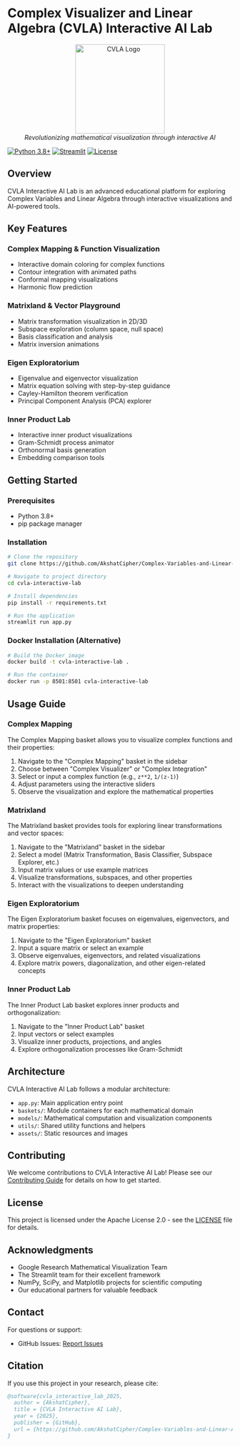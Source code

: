 # Complex Visualizer and Linear Algebra (CVLA) Interactive AI Lab

<p align="center">
  <img src="assets/cvla_logo.png" alt="CVLA Logo" width="200"/>
  <br>
  <em>Revolutionizing mathematical visualization through interactive AI</em>
</p>

[![Python 3.8+](https://img.shields.io/badge/python-3.8+-blue.svg)](https://www.python.org/downloads/)
[![Streamlit](https://img.shields.io/badge/streamlit-1.32.0-FF4B4B.svg)](https://streamlit.io)
[![License](https://img.shields.io/badge/License-Apache%202.0-blue.svg)](LICENSE)

## Overview

CVLA Interactive AI Lab is an advanced educational platform for exploring Complex Variables and Linear Algebra through interactive visualizations and AI-powered tools.

## Key Features

### Complex Mapping & Function Visualization
- Interactive domain coloring for complex functions
- Contour integration with animated paths
- Conformal mapping visualizations
- Harmonic flow prediction

### Matrixland & Vector Playground
- Matrix transformation visualization in 2D/3D
- Subspace exploration (column space, null space)
- Basis classification and analysis
- Matrix inversion animations

### Eigen Exploratorium
- Eigenvalue and eigenvector visualization
- Matrix equation solving with step-by-step guidance
- Cayley-Hamilton theorem verification
- Principal Component Analysis (PCA) explorer

### Inner Product Lab
- Interactive inner product visualizations
- Gram-Schmidt process animator
- Orthonormal basis generation
- Embedding comparison tools

## Getting Started

### Prerequisites
- Python 3.8+
- pip package manager

### Installation

```bash
# Clone the repository
git clone https://github.com/AkshatCipher/Complex-Variables-and-Linear-Algebra-Visualizer.git

# Navigate to project directory
cd cvla-interactive-lab

# Install dependencies
pip install -r requirements.txt

# Run the application
streamlit run app.py
```

### Docker Installation (Alternative)

```bash
# Build the Docker image
docker build -t cvla-interactive-lab .

# Run the container
docker run -p 8501:8501 cvla-interactive-lab
```

## Usage Guide

### Complex Mapping

The Complex Mapping basket allows you to visualize complex functions and their properties:

1. Navigate to the "Complex Mapping" basket in the sidebar
2. Choose between "Complex Visualizer" or "Complex Integration"
3. Select or input a complex function (e.g., `z**2`, `1/(z-1)`)
4. Adjust parameters using the interactive sliders
5. Observe the visualization and explore the mathematical properties

### Matrixland

The Matrixland basket provides tools for exploring linear transformations and vector spaces:

1. Navigate to the "Matrixland" basket in the sidebar
2. Select a model (Matrix Transformation, Basis Classifier, Subspace Explorer, etc.)
3. Input matrix values or use example matrices
4. Visualize transformations, subspaces, and other properties
5. Interact with the visualizations to deepen understanding

### Eigen Exploratorium

The Eigen Exploratorium basket focuses on eigenvalues, eigenvectors, and matrix properties:

1. Navigate to the "Eigen Exploratorium" basket
2. Input a square matrix or select an example
3. Observe eigenvalues, eigenvectors, and related visualizations
4. Explore matrix powers, diagonalization, and other eigen-related concepts

### Inner Product Lab

The Inner Product Lab basket explores inner products and orthogonalization:

1. Navigate to the "Inner Product Lab" basket
2. Input vectors or select examples
3. Visualize inner products, projections, and angles
4. Explore orthogonalization processes like Gram-Schmidt

## Architecture

CVLA Interactive AI Lab follows a modular architecture:

- `app.py`: Main application entry point
- `baskets/`: Module containers for each mathematical domain
- `models/`: Mathematical computation and visualization components
- `utils/`: Shared utility functions and helpers
- `assets/`: Static resources and images

## Contributing

We welcome contributions to CVLA Interactive AI Lab! Please see our [Contributing Guide](CONTRIBUTING.md) for details on how to get started.

## License

This project is licensed under the Apache License 2.0 - see the [LICENSE](LICENSE) file for details.

## Acknowledgments

- Google Research Mathematical Visualization Team
- The Streamlit team for their excellent framework
- NumPy, SciPy, and Matplotlib projects for scientific computing
- Our educational partners for valuable feedback

## Contact

For questions or support:
- GitHub Issues: [Report Issues](https://github.com/AkshatCipher/Complex-Variables-and-Linear-Algebra-Visualizer/issues)

## Citation

If you use this project in your research, please cite:

```bibtex
@software{cvla_interactive_lab_2025,
  author = {AkshatCipher},
  title = {CVLA Interactive AI Lab},
  year = {2025},
  publisher = {GitHub},
  url = {https://github.com/AkshatCipher/Complex-Variables-and-Linear-Algebra-Visualizer.git}
}
```
